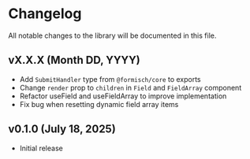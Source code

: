 # Changelog

All notable changes to the library will be documented in this file.

## vX.X.X (Month DD, YYYY)

- Add `SubmitHandler` type from `@formisch/core` to exports
- Change `render` prop to `children` in `Field` and `FieldArray` component
- Refactor useField and useFieldArray to improve implementation
- Fix bug when resetting dynamic field array items

## v0.1.0 (July 18, 2025)

- Initial release
